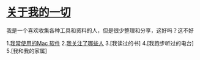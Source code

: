 # [关于我的一切](https://github.com/sunyuan686/blog/issues/20)

我是一个喜欢收集各种工具和资料的人，但是很少整理和分享，这好吗？这不好

1.[我常使用的Mac 软件](https://blog.xixihaha.tech/issue-18/)
2.[我关注了哪些人](https://blog.xixihaha.tech/issue-19/)
3.[我读过的书]
4.[我跑步听过的电台]
5.[我和我的家属]
